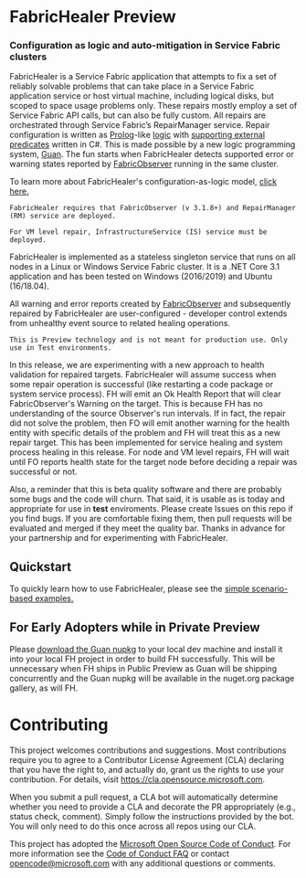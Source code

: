 # FabricHealer Preview
### Configuration as logic and auto-mitigation in Service Fabric clusters

FabricHealer is a Service Fabric application that attempts to fix a set of reliably solvable problems that can take place in a Service Fabric application service or host virtual machine, including logical disks, but scoped to space usage problems only. These repairs mostly employ a set of Service Fabric API calls, but can also be fully custom. All repairs are orchestrated through Service Fabric’s RepairManager service. Repair configuration is written as [Prolog](http://www.learnprolognow.org/)-like [logic](https://github.com/microsoft/service-fabric-healer/tree/main/FabricHealer/PackageRoot/Config/Rules) with [supporting external predicates](https://github.com/microsoft/service-fabric-healer/tree/main/FabricHealer/Repair/Guan) written in C#. This is made possible by a new logic programming system, [Guan](https://github.com/microsoft/guan). The fun starts when FabricHealer detects supported error or warning states reported by [FabricObserver](https://github.com/microsoft/service-fabric-observer) running in the same cluster.  

To learn more about FabricHealer's configuration-as-logic model, [click here.](Documentation/LogicWorkflows.md)

```
FabricHealer requires that FabricObserver (v 3.1.8+) and RepairManager (RM) service are deployed. 
```
```
For VM level repair, InfrastructureService (IS) service must be deployed.
```
FabricHealer is implemented as a stateless singleton service that runs on all nodes 
in a Linux or Windows Service Fabric cluster. It is a .NET Core 3.1 application and has been tested on 
Windows (2016/2019) and Ubuntu (16/18.04).  

All warning and error reports created by [FabricObserver](https://github.com/microsoft/service-fabric-observer) and subsequently repaired by FabricHealer are user-configured - developer control extends from unhealthy event source to related healing operations.

```
This is Preview technology and is not meant for production use. Only use in Test environments.
```
In this release, we are experimenting with a new approach to health validation for repaired targets. FabricHealer will assume success when some repair operation is successful (like restarting a code package or system service process). FH
will emit an Ok Health Report that will clear FabricObserver's Warning on the target. This is because FH has no understanding of the source Observer's run intervals. If in fact, the repair did not solve the problem, then FO will emit another warning
for the health entity with specific details of the problem and FH will treat this as a new repair target. This has been implemented for service healing and system process healing in this release. For node and VM level repairs, FH will wait until FO reports health state
for the target node before deciding a repair was successful or not.

Also, a reminder that this is beta quality software and there are probably some bugs and the code will churn. That said, it is usable as is today and appropriate for use in **test** enviroments. Please create Issues on this repo if you find bugs. If you are comfortable fixing them, then
pull requests will be evaluated and merged if they meet the quality bar. Thanks in advance for your partnership and for experimenting with FabricHealer.
## Quickstart

To quickly learn how to use FabricHealer, please see the [simple scenario-based examples.](Documentation/Using.md)


## For Early Adopters while in Private Preview

Please [download the Guan nupkg](https://github.com/microsoft/Guan/releases/download/1.0.0-Preview/Microsoft.ServiceFabricApps.Guan.1.0.0-Preview.nupkg) to your local dev machine and install it into your local FH project in order to build FH successfully. This will be unnecessary when FH ships in Public Preview as Guan will be shipping concurrently and the Guan nupkg will be available in the nuget.org package gallery, as will FH.  

# Contributing

This project welcomes contributions and suggestions.  Most contributions require you to agree to a
Contributor License Agreement (CLA) declaring that you have the right to, and actually do, grant us
the rights to use your contribution. For details, visit https://cla.opensource.microsoft.com.

When you submit a pull request, a CLA bot will automatically determine whether you need to provide
a CLA and decorate the PR appropriately (e.g., status check, comment). Simply follow the instructions
provided by the bot. You will only need to do this once across all repos using our CLA.

This project has adopted the [Microsoft Open Source Code of Conduct](https://opensource.microsoft.com/codeofconduct/).
For more information see the [Code of Conduct FAQ](https://opensource.microsoft.com/codeofconduct/faq/) or
contact [opencode@microsoft.com](mailto:opencode@microsoft.com) with any additional questions or comments.
